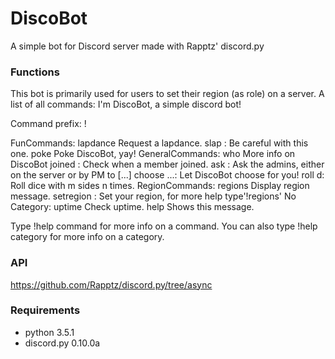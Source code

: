 # DiscoBot
A simple bot for Discord server made with Rapptz' discord.py

### Functions
This bot is primarily used for users to set their region (as role) on a server.
A list of all commands:
   I'm DiscoBot, a simple discord bot!
   
   Command prefix: !
   
   FunCommands:
     lapdance  Request a lapdance.
     slap      <member>: Be careful with this one.
     poke      Poke DiscoBot, yay!
   GeneralCommands:
     who       More info on DiscoBot
     joined    <member>: Check when a member joined.
     ask       <question>: Ask the admins, either on the server or by PM to [...]
     choose    <c1> <c2> ...: Let DiscoBot choose for you!
     roll      <n>d<m>: Roll dice with m sides n times.
   RegionCommands:
     regions   Display region message.
     setregion <region>: Set your region, for more help type'!regions'
   ​No Category:
     uptime    Check uptime.
     help      Shows this message.
   
   Type !help command for more info on a command.
   You can also type !help category for more info on a category.

### API 

https://github.com/Rapptz/discord.py/tree/async

### Requirements
 - python 3.5.1
 - discord.py 0.10.0a
